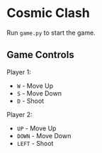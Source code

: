 # Cosmic Clash

Run `game.py` to start the game.

## Game Controls
Player 1:
- `W` - Move Up
- `S` - Move Down
- `D` - Shoot

Player 2:
- `UP` - Move Up
- `DOWN` - Move Down
- `LEFT` - Shoot
